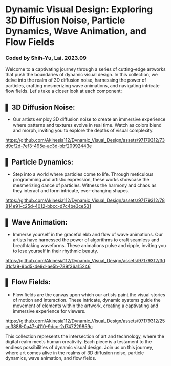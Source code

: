# Dynamic Visual Design: Exploring 3D Diffusion Noise, Particle Dynamics, Wave Animation, and Flow Fields
### Coded by Shih-Yu, Lai. 2023.09

Welcome to a captivating journey through a series of cutting-edge artworks that push the boundaries of dynamic visual design. In this collection, we delve into the realm of 3D diffusion noise, harnessing the power of particles, crafting mesmerizing wave animations, and navigating intricate flow fields. Let's take a closer look at each component:

## ▌ 3D Diffusion Noise:
* Our artists employ 3D diffusion noise to create an immersive experience where patterns and textures evolve in real time. Watch as colors blend and morph, inviting you to explore the depths of visual complexity.

https://github.com/Akinesia112/Dynamic_Visual_Design/assets/97179312/73d9cf2d-7ef3-495e-ac3d-bbf20992443e

## ▌ Particle Dynamics:
* Step into a world where particles come to life. Through meticulous programming and artistic expression, these works showcase the mesmerizing dance of particles. Witness the harmony and chaos as they interact and form intricate, ever-changing shapes.

https://github.com/Akinesia112/Dynamic_Visual_Design/assets/97179312/78814e91-c25d-4012-bbcc-d7c4be3ce531

## ▌ Wave Animation:
* Immerse yourself in the graceful ebb and flow of wave animations. Our artists have harnessed the power of algorithms to craft seamless and breathtaking waveforms. These animations pulse and ripple, inviting you to lose yourself in their rhythmic beauty.

https://github.com/Akinesia112/Dynamic_Visual_Design/assets/97179312/3d31cfa9-9bd5-4e9d-ae5b-789f36a15246

## ▌ Flow Fields:
* Flow fields are the canvas upon which our artists paint the visual stories of motion and interaction. These intricate, dynamic systems guide the movement of elements within the artwork, creating a captivating and immersive experience for viewers.


https://github.com/Akinesia112/Dynamic_Visual_Design/assets/97179312/25cc3886-0a47-4110-9dcc-2d747229859c

This collection represents the intersection of art and technology, where the digital realm meets human creativity. Each piece is a testament to the endless possibilities of dynamic visual design. Join us on this journey, where art comes alive in the realms of 3D diffusion noise, particle dynamics, wave animation, and flow fields.

